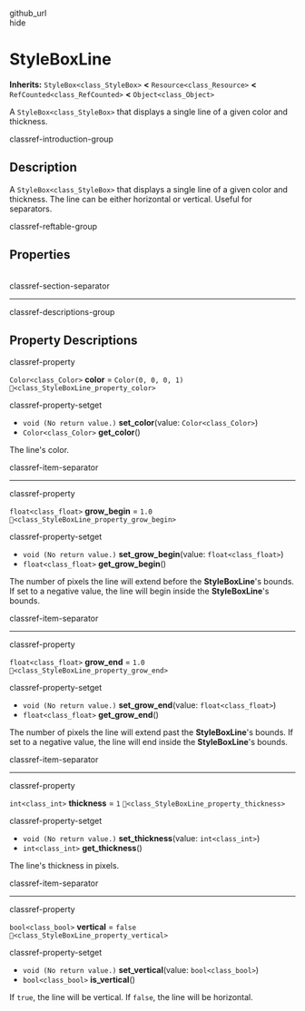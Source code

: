 github\_url  
hide

# StyleBoxLine

**Inherits:** `StyleBox<class_StyleBox>` **&lt;**
`Resource<class_Resource>` **&lt;** `RefCounted<class_RefCounted>`
**&lt;** `Object<class_Object>`

A `StyleBox<class_StyleBox>` that displays a single line of a given
color and thickness.

classref-introduction-group

## Description

A `StyleBox<class_StyleBox>` that displays a single line of a given
color and thickness. The line can be either horizontal or vertical.
Useful for separators.

classref-reftable-group

## Properties

<table>
<tbody>
<tr>
</tr>
<tr>
</tr>
<tr>
</tr>
<tr>
</tr>
<tr>
</tr>
</tbody>
</table>

classref-section-separator

------------------------------------------------------------------------

classref-descriptions-group

## Property Descriptions

classref-property

`Color<class_Color>` **color** = `Color(0, 0, 0, 1)`
`🔗<class_StyleBoxLine_property_color>`

classref-property-setget

-   `void (No return value.)` **set\_color**(value:
    `Color<class_Color>`)
-   `Color<class_Color>` **get\_color**()

The line's color.

classref-item-separator

------------------------------------------------------------------------

classref-property

`float<class_float>` **grow\_begin** = `1.0`
`🔗<class_StyleBoxLine_property_grow_begin>`

classref-property-setget

-   `void (No return value.)` **set\_grow\_begin**(value:
    `float<class_float>`)
-   `float<class_float>` **get\_grow\_begin**()

The number of pixels the line will extend before the **StyleBoxLine**'s
bounds. If set to a negative value, the line will begin inside the
**StyleBoxLine**'s bounds.

classref-item-separator

------------------------------------------------------------------------

classref-property

`float<class_float>` **grow\_end** = `1.0`
`🔗<class_StyleBoxLine_property_grow_end>`

classref-property-setget

-   `void (No return value.)` **set\_grow\_end**(value:
    `float<class_float>`)
-   `float<class_float>` **get\_grow\_end**()

The number of pixels the line will extend past the **StyleBoxLine**'s
bounds. If set to a negative value, the line will end inside the
**StyleBoxLine**'s bounds.

classref-item-separator

------------------------------------------------------------------------

classref-property

`int<class_int>` **thickness** = `1`
`🔗<class_StyleBoxLine_property_thickness>`

classref-property-setget

-   `void (No return value.)` **set\_thickness**(value:
    `int<class_int>`)
-   `int<class_int>` **get\_thickness**()

The line's thickness in pixels.

classref-item-separator

------------------------------------------------------------------------

classref-property

`bool<class_bool>` **vertical** = `false`
`🔗<class_StyleBoxLine_property_vertical>`

classref-property-setget

-   `void (No return value.)` **set\_vertical**(value:
    `bool<class_bool>`)
-   `bool<class_bool>` **is\_vertical**()

If `true`, the line will be vertical. If `false`, the line will be
horizontal.
